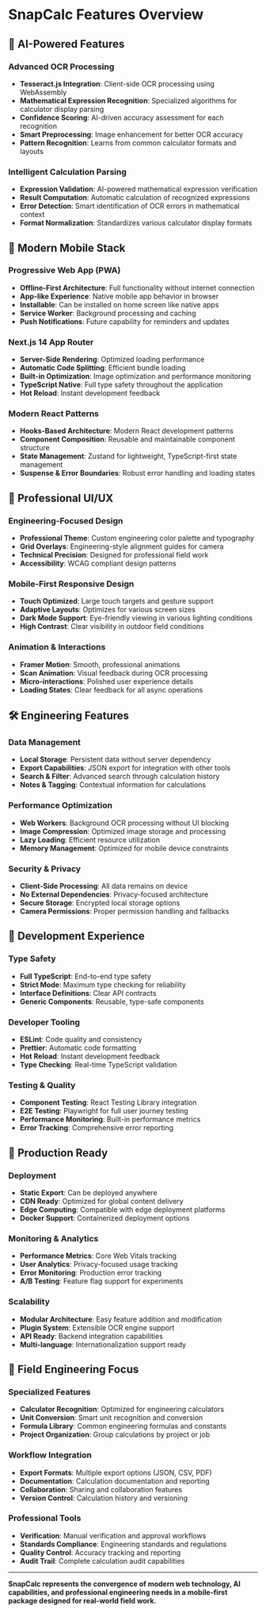 # SnapCalc Features Overview

## 🤖 AI-Powered Features

### Advanced OCR Processing
- **Tesseract.js Integration**: Client-side OCR processing using WebAssembly
- **Mathematical Expression Recognition**: Specialized algorithms for calculator display parsing
- **Confidence Scoring**: AI-driven accuracy assessment for each recognition
- **Smart Preprocessing**: Image enhancement for better OCR accuracy
- **Pattern Recognition**: Learns from common calculator formats and layouts

### Intelligent Calculation Parsing
- **Expression Validation**: AI-powered mathematical expression verification
- **Result Computation**: Automatic calculation of recognized expressions
- **Error Detection**: Smart identification of OCR errors in mathematical context
- **Format Normalization**: Standardizes various calculator display formats

## 📱 Modern Mobile Stack

### Progressive Web App (PWA)
- **Offline-First Architecture**: Full functionality without internet connection
- **App-like Experience**: Native mobile app behavior in browser
- **Installable**: Can be installed on home screen like native apps
- **Service Worker**: Background processing and caching
- **Push Notifications**: Future capability for reminders and updates

### Next.js 14 App Router
- **Server-Side Rendering**: Optimized loading performance
- **Automatic Code Splitting**: Efficient bundle loading
- **Built-in Optimization**: Image optimization and performance monitoring
- **TypeScript Native**: Full type safety throughout the application
- **Hot Reload**: Instant development feedback

### Modern React Patterns
- **Hooks-Based Architecture**: Modern React development patterns
- **Component Composition**: Reusable and maintainable component structure
- **State Management**: Zustand for lightweight, TypeScript-first state management
- **Suspense & Error Boundaries**: Robust error handling and loading states

## 🎨 Professional UI/UX

### Engineering-Focused Design
- **Professional Theme**: Custom engineering color palette and typography
- **Grid Overlays**: Engineering-style alignment guides for camera
- **Technical Precision**: Designed for professional field work
- **Accessibility**: WCAG compliant design patterns

### Mobile-First Responsive Design
- **Touch Optimized**: Large touch targets and gesture support
- **Adaptive Layouts**: Optimizes for various screen sizes
- **Dark Mode Support**: Eye-friendly viewing in various lighting conditions
- **High Contrast**: Clear visibility in outdoor field conditions

### Animation & Interactions
- **Framer Motion**: Smooth, professional animations
- **Scan Animation**: Visual feedback during OCR processing
- **Micro-interactions**: Polished user experience details
- **Loading States**: Clear feedback for all async operations

## 🛠️ Engineering Features

### Data Management
- **Local Storage**: Persistent data without server dependency
- **Export Capabilities**: JSON export for integration with other tools
- **Search & Filter**: Advanced search through calculation history
- **Notes & Tagging**: Contextual information for calculations

### Performance Optimization
- **Web Workers**: Background OCR processing without UI blocking
- **Image Compression**: Optimized image storage and processing
- **Lazy Loading**: Efficient resource utilization
- **Memory Management**: Optimized for mobile device constraints

### Security & Privacy
- **Client-Side Processing**: All data remains on device
- **No External Dependencies**: Privacy-focused architecture
- **Secure Storage**: Encrypted local storage options
- **Camera Permissions**: Proper permission handling and fallbacks

## 🔧 Development Experience

### Type Safety
- **Full TypeScript**: End-to-end type safety
- **Strict Mode**: Maximum type checking for reliability
- **Interface Definitions**: Clear API contracts
- **Generic Components**: Reusable, type-safe components

### Developer Tooling
- **ESLint**: Code quality and consistency
- **Prettier**: Automatic code formatting
- **Hot Reload**: Instant development feedback
- **Type Checking**: Real-time TypeScript validation

### Testing & Quality
- **Component Testing**: React Testing Library integration
- **E2E Testing**: Playwright for full user journey testing
- **Performance Monitoring**: Built-in performance metrics
- **Error Tracking**: Comprehensive error reporting

## 🚀 Production Ready

### Deployment
- **Static Export**: Can be deployed anywhere
- **CDN Ready**: Optimized for global content delivery
- **Edge Computing**: Compatible with edge deployment platforms
- **Docker Support**: Containerized deployment options

### Monitoring & Analytics
- **Performance Metrics**: Core Web Vitals tracking
- **User Analytics**: Privacy-focused usage tracking
- **Error Monitoring**: Production error tracking
- **A/B Testing**: Feature flag support for experiments

### Scalability
- **Modular Architecture**: Easy feature addition and modification
- **Plugin System**: Extensible OCR engine support
- **API Ready**: Backend integration capabilities
- **Multi-language**: Internationalization support ready

## 🎯 Field Engineering Focus

### Specialized Features
- **Calculator Recognition**: Optimized for engineering calculators
- **Unit Conversion**: Smart unit recognition and conversion
- **Formula Library**: Common engineering formulas and constants
- **Project Organization**: Group calculations by project or job

### Workflow Integration
- **Export Formats**: Multiple export options (JSON, CSV, PDF)
- **Documentation**: Calculation documentation and reporting
- **Collaboration**: Sharing and collaboration features
- **Version Control**: Calculation history and versioning

### Professional Tools
- **Verification**: Manual verification and approval workflows
- **Standards Compliance**: Engineering standards and regulations
- **Quality Control**: Accuracy tracking and reporting
- **Audit Trail**: Complete calculation audit capabilities

---

**SnapCalc represents the convergence of modern web technology, AI capabilities, and professional engineering needs in a mobile-first package designed for real-world field work.**